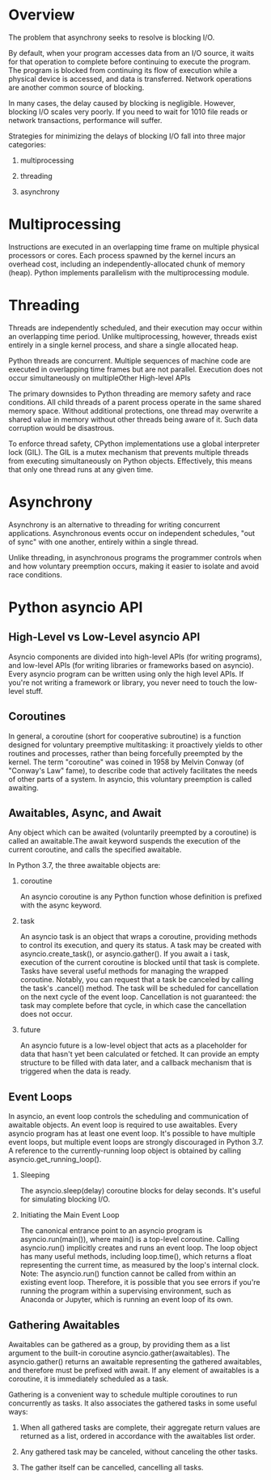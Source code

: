 Overview
========

The problem that asynchrony seeks to resolve is blocking I/O.

By default, when your program accesses data from an I/O source, it waits for
that operation to complete before continuing to execute the program. The program
is blocked from continuing its flow of execution while a physical device is
accessed, and data is transferred. Network operations are another common source
of blocking.

In many cases, the delay caused by blocking is negligible. However, blocking I/O
scales very poorly. If you need to wait for 1010 file reads or network
transactions, performance will suffer.

Strategies for minimizing the delays of blocking I/O fall into three major
categories:

1. multiprocessing

2. threading

3. asynchrony

Multiprocessing
===============
Instructions are executed in an overlapping time frame on multiple physical
processors or cores. Each process spawned by the kernel incurs an overhead cost,
including an independently-allocated chunk of memory (heap). Python implements
parallelism with the multiprocessing module.

Threading
=========
Threads are independently scheduled, and their execution may occur within an
overlapping time period. Unlike multiprocessing, however, threads exist entirely
in a single kernel process, and share a single allocated heap.

Python threads are concurrent. Multiple sequences of machine code are executed
in overlapping time frames but are not parallel. Execution does not occur
simultaneously on multipleOther High-level APIs

The primary downsides to Python threading are memory safety and race conditions.
All child threads of a parent process operate in the same shared memory space.
Without additional protections, one thread may overwrite a shared value in
memory without other threads being aware of it. Such data corruption would be
disastrous.

To enforce thread safety, CPython implementations use a global interpreter lock
(GIL). The GIL is a mutex mechanism that prevents multiple threads from
executing simultaneously on Python objects. Effectively, this means that only
one thread runs at any given time.

Asynchrony
==========
Asynchrony is an alternative to threading for writing concurrent applications.
Asynchronous events occur on independent schedules, "out of sync" with one
another, entirely within a single thread.

Unlike threading, in asynchronous programs the programmer controls when and how
voluntary preemption occurs, making it easier to isolate and avoid race
conditions.

Python asyncio API
==================

High-Level vs Low-Level asyncio API
-----------------------------------
Asyncio components are divided into high-level APIs (for writing programs), and
low-level APIs (for writing libraries or frameworks based on asyncio). Every
asyncio program can be written using only the high level APIs. If you're not
writing a framework or library, you never need to touch the low-level stuff.

Coroutines
----------
In general, a coroutine (short for cooperative subroutine) is a function
designed for voluntary preemptive multitasking: it proactively yields to other
routines and processes, rather than being forcefully preempted by the kernel.
The term "coroutine" was coined in 1958 by Melvin Conway (of "Conway's Law"
fame), to describe code that actively facilitates the needs of other parts of a
system. In asyncio, this voluntary preemption is called awaiting.

Awaitables, Async, and Await
----------------------------
Any object which can be awaited (voluntarily preempted by a coroutine) is called
an awaitable.The await keyword suspends the execution of the current coroutine,
and calls the specified awaitable.

In Python 3.7, the three awaitable objects are:

1. coroutine

   An asyncio coroutine is any Python function whose definition is
   prefixed with the async keyword.

2. task 

   An asyncio task is an object that wraps a coroutine, providing
   methods to control its execution, and query its status. A task may be
   created with asyncio.create_task(), or asyncio.gather(). If you await a i
   task, execution of the current coroutine is blocked until that task is
   complete.
   Tasks have several useful methods for managing the wrapped coroutine.
   Notably, you can request that a task be canceled by calling the task's
   .cancel() method. The task will be scheduled for cancellation on the
   next cycle of the event loop. Cancellation is not guaranteed: the task
   may complete before that cycle, in which case the cancellation does
   not occur.

3. future

   An asyncio future is a low-level object that acts as a placeholder
   for data that hasn't yet been calculated or fetched. It can provide an
   empty structure to be filled with data later, and a callback mechanism
   that is triggered when the data is ready.

Event Loops
-----------
In asyncio, an event loop controls the scheduling and communication of awaitable
objects. An event loop is required to use awaitables. Every asyncio program has
at least one event loop. It's possible to have multiple event loops, but
multiple event loops are strongly discouraged in Python 3.7. A reference to the
currently-running loop object is obtained by calling asyncio.get_running_loop().

1. Sleeping

   The asyncio.sleep(delay) coroutine blocks for delay seconds.  It's useful 
   for simulating blocking I/O.

2. Initiating the Main Event Loop

   The canonical entrance point to an asyncio
   program is asyncio.run(main()), where main() is a top-level coroutine.
   Calling asyncio.run() implicitly creates and runs an event loop. The
   loop object has many useful methods, including loop.time(), which
   returns a float representing the current time, as measured by the loop's
   internal clock.
   Note: The asyncio.run() function cannot be called from within an
   existing event loop. Therefore, it is possible that you see errors if
   you're running the program within a supervising environment, such as
   Anaconda or Jupyter, which is running an event loop of its own.

Gathering Awaitables
--------------------
Awaitables can be gathered as a group, by providing them as a list argument to
the built-in coroutine asyncio.gather(awaitables). The asyncio.gather() returns
an awaitable representing the gathered awaitables, and therefore must be
prefixed with await. If any element of awaitables is a coroutine, it is
immediately scheduled as a task.

Gathering is a convenient way to schedule multiple coroutines to run
concurrently as tasks. It also associates the gathered tasks in some useful
ways:

1. When all gathered tasks are complete, their aggregate return values are
returned as a list, ordered in accordance with the awaitables list order.

2. Any gathered task may be canceled, without canceling the other tasks.

3. The gather itself can be cancelled, cancelling all tasks.
